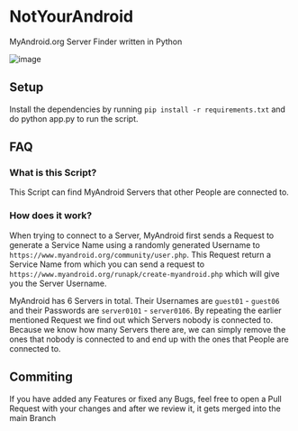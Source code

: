# NotYourAndroid
MyAndroid.org Server Finder written in Python

![image](https://github.com/collin-rxr/notyourandroid/assets/141531740/58ca7bec-c2c0-4e14-baa4-f0b905f83b7c)

## Setup
Install the dependencies by running `pip install -r requirements.txt` and do python app.py to run the script.

## FAQ

### What is this Script?

This Script can find MyAndroid Servers that other People are connected to.

### How does it work?

When trying to connect to a Server, MyAndroid first sends a Request to generate a Service Name using a randomly generated Username to `https://www.myandroid.org/community/user.php`. This Request return a Service Name from which you can send a request to `https://www.myandroid.org/runapk/create-myandroid.php` which will give you the Server Username.

MyAndroid has 6 Servers in total. Their Usernames are `guest01` - `guest06` and their Passwords are `server0101` - `server0106`. By repeating the earlier mentioned Request we find out which Servers nobody is connected to. Because we know how many Servers there are, we can simply remove the ones that nobody is connected to and end up with the ones that People are connected to.

## Commiting
If you have added any Features or fixed any Bugs, feel free to open a Pull Request with your changes and after we review it, it gets merged into the main Branch
